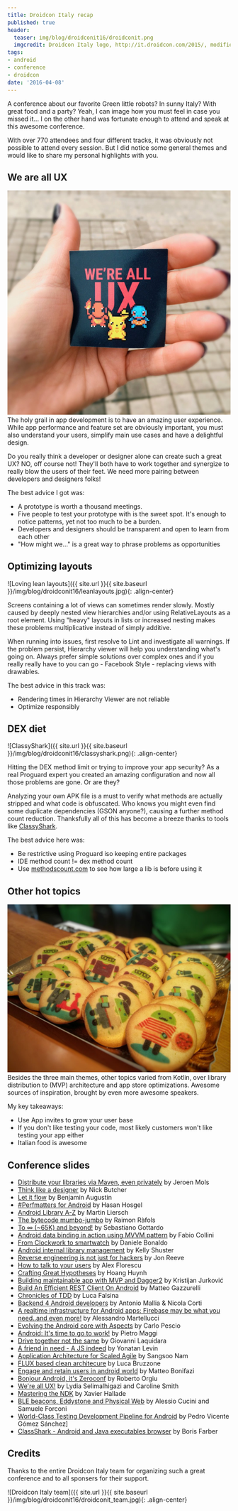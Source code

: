 ```yaml
---
title: Droidcon Italy recap
published: true
header:
  teaser: img/blog/droidconit16/droidconit.png
  imgcredit: Droidcon Italy logo, http://it.droidcon.com/2015/, modified background
tags:
- android
- conference
- droidcon
date: '2016-04-08'
---
```


A conference about our favorite Green little robots? In sunny Italy? With great food and a party? Yeah, I can image how you must feel in case you missed it... I on the other hand was fortunate enough to attend and speak at this awesome conference.

With over 770 attendees and four different tracks, it was obviously not possible to attend every session. But I did notice some general themes and would like to share my personal highlights with you.


## We are all UX
![We are all UX](./wereallux.jpg)
The holy grail in app development is to have an amazing user experience. While app performance and feature set are obviously important, you must also understand your users, simplify main use cases and have a delightful design.

Do you really think a developer or designer alone can create such a great UX? NO, off course not! They'll both have to work together and synergize to really blow the users of their feet. We need more pairing between developers and designers folks!

The best advice I got was:

- A prototype is worth a thousand meetings.
- Five people to test your prototype with is the sweet spot. It's enough to notice patterns, yet not too much to be a burden.
- Developers and designers should be transparent and open to learn from each other
- "How might we..." is a great way to phrase problems as opportunities


## Optimizing layouts
![Loving lean layouts]({{ site.url }}{{ site.baseurl }}/img/blog/droidconit16/leanlayouts.jpg){: .align-center}

Screens containing a lot of views can sometimes render slowly. Mostly caused by deeply nested view hierarchies and/or using RelativeLayouts as a root element. Using "heavy" layouts in lists or increased nesting makes these problems multiplicative instead of simply additive.

When running into issues, first resolve to Lint and investigate all warnings. If the problem persist, Hierarchy viewer will help you understanding what's going on. Always prefer simple solutions over complex ones and if you really really have to you can go - Facebook Style - replacing views with drawables.

The best advice in this track was:

- Rendering times in Hierarchy Viewer are not reliable
- Optimize responsibly


## DEX diet
![ClassyShark]({{ site.url }}{{ site.baseurl }}/img/blog/droidconit16/classyshark.png){: .align-center}

Hitting the DEX method limit or trying to improve your app security? As a real Proguard expert you created an amazing configuration and now all those problems are gone. Or are they?

Analyzing your own APK file is a must to verify what methods are actually stripped and what code is obfuscated. Who knows you might even find some duplicate dependencies (GSON anyone?), causing a further method count reduction. Thanksfully all of this has become a breeze thanks to tools like [ClassyShark](http://www.classyshark.com/).

The best advice here was:

- Be restrictive using Proguard iso keeping entire packages
- IDE method count != dex method count
- Use [methodscount.com](http://www.methodscount.com/) to see how large a lib is before using it


## Other hot topics
![Android cookies](./android_cookie.jpg)
Besides the three main themes, other topics varied from Kotlin, over library distribution to (MVP) architecture and app store optimizations. Awesome sources of inspiration, brought by even more awesome speakers.

My key takeaways:

- Use App invites to grow your user base
- If you don't like testing your code, most likely customers won't like testing your app either
- Italian food is awesome


## Conference slides

- [Distribute your libraries via Maven, even privately](https://speakerdeck.com/jeroenmols/distribute-your-libraries-via-maven-even-privately) by Jeroen Mols
- [Think like a designer](https://photos.google.com/share/AF1QipMB_VOceGeOuQZ0UhBf0dKrGhgu92k8-qpXu0X5WtWUvoSqFJKRsoPzESyuhNEDRw?key=VVctWHBsVG4zZVlsRlBjVGRBWkIzT295Vk9qcWlB) by Nick Butcher
- [Let it flow](https://speakerdeck.com/dorvaryn/let-it-flow) by Benjamin Augustin
- [#Perfmatters for Android](https://speakerdeck.com/alosdev/perfmatters-for-android-droidcon-turin-2016) by Hasan Hosgel
- [Android Library A-Z](https://docs.google.com/presentation/d/1f05lCKSnCuzn9nJUMHN0nZ_buIVtsVnB_lrT4FR3wXo/edit#slide=id.p) by Martin Liersch
- [The bytecode mumbo-jumbo](http://blog.rafols.org/wp-content/uploads/2016_04_droidcon_it.pdf) by Raimon Ràfols
- [To ∞ (~65K) and beyond!](https://speakerdeck.com/dextor/to-65k-and-beyond) by Sebastiano Gottardo
- [Android data binding in action using MVVM pattern](http://www.slideshare.net/fabio_collini/data-binding-in-action-using-mvvm-pattern) by Fabio Collini
- [From Clockwork to smartwatch](https://speakerdeck.com/danybony/from-clockwork-to-smartwatch) by Daniele Bonaldo
- [Android internal library management](http://www.slideshare.net/KellyShuster/internal-android-library-management-droidcon-sf-2016) by Kelly Shuster
- [Reverse engineering is not just for hackers](https://speakerdeck.com/jonreeve/reverse-engineering-is-not-just-for-hackers) by Jon Reeve
- [How to talk to your users](https://speakerdeck.com/anothem/how-to-talk-to-your-users) by Alex Florescu
- [Crafting Great Hypotheses](http://www.slideshare.net/Aetheros/crafting-great-hypotheses-droidcon-2016) by Hoang Huynh
- [Building maintainable app with MVP and Dagger2](http://www.slideshare.net/KristijanJurkovi/building-maintainable-app) by Kristijan Jurković
- [Build An Efficient REST Client On Android](http://www.slideshare.net/duckma/build-an-efficient-rest-client-on-android-droidcon-it-2016-matteo-gazzurelli?ref=http://blog.duckma.com/2016/04/build-efficient-rest-client-on-android.html) by Matteo Gazzurelli
- [Chronicles of TDD](https://docs.google.com/presentation/d/1DK_kOp--XXdV_BYOYWw-wWPvJ1B_i4NIclDqWQqBSw8/edit#slide=id.p) by Luca Falsina
- [Backend 4 Android developers](https://backend4android.github.io/#/) by
Antonio Mallia & Nicola Corti
- [A realtime infrastructure for Android apps: Firebase may be what you need..and even more!](http://www.slideshare.net/AlessandroMartellucc/a-realtime-infrastructure-for-android-apps-firebase-may-be-what-you-needand-even-more) by
Alessandro Martellucci
- [Evolving the Android core with Aspects](http://www.slideshare.net/CarloPescio/evolving-the-android-core-with-aspects) by Carlo Pescio
- [Android: It's time to go to work!](https://speakerdeck.com/nibble/android-its-time-to-go-to-work) by Pietro Maggi
- [Drive together not the same](https://speakerdeck.com/joaobiriba/drive-together-not-the-same) by Giovanni Laquidara
- [A friend in need - A JS indeed](http://www.slideshare.net/yoni1984/a-friend-in-need-a-js-indeed) by Yonatan Levin
- [Application Architecture for Scaled Agile](https://speakerdeck.com/sangsoonam/application-architecture-for-scaled-agile-droidconit-2016) by Sangsoo Nam
- [FLUX based clean architecure](https://speakerdeck.com/unsign3d/flux-based-clean-architecure) by Luca Bruzzone
- [Engage and retain users in android world](http://www.slideshare.net/MatteoBonifazi/engage-and-retain-users-in-the-android-world-droidcon-italy-2016?from_m_app=android) by Matteo Bonifazi
- [Bonjour Android, it's Zeroconf](https://speakerdeck.com/tiwiz/bonjour-android-its-zeroconf) by Roberto Orgiu
- [We're all UX!](https://speakerdeck.com/lyslydia/were-all-ux) by Lydia Selimalhigazi and Caroline Smith
- [Mastering the NDK](http://www.slideshare.net/ph0b/mastering-the-ndk-with-android-studio-and-the-gradleexperimental-plugin) by Xavier Hallade
- [BLE beacons, Eddystone and Physical Web](https://www.blueupbeacons.com/docs/WorkshopBeacons.pdf) by Alessio Cucini and Samuele Forconi
- [World-Class Testing Development Pipeline for Android](http://www.slideshare.net/PedroVicenteGmezSnch/worldclass-testing-development-pipeline-for-android) by Pedro Vicente Gómez Sánchez]
- [ClassShark - Android and Java executables browser](http://www.slideshare.net/seamaster29/classshark-android-and-java-executables-browser) by Boris Farber


## Credits
Thanks to the entire Droidcon Italy team for organizing such a great conference and to all sponsers for their support.

![Droidcon Italy team]({{ site.url }}{{ site.baseurl }}/img/blog/droidconit16/droidconit_team.jpg){: .align-center}
